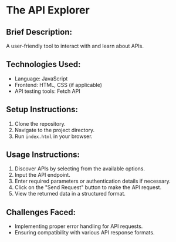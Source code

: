 # The API Explorer

## Brief Description:
A user-friendly tool to interact with and learn about APIs.

## Technologies Used:
- Language: JavaScript
- Frontend: HTML, CSS (if applicable)
- API testing tools: Fetch API

## Setup Instructions:
1. Clone the repository.
2. Navigate to the project directory.
3. Run `index.html` in your browser.

## Usage Instructions:
1. Discover APIs by selecting from the available options.
2. Input the API endpoint.
3. Enter required parameters or authentication details if necessary.
4. Click on the "Send Request" button to make the API request.
5. View the returned data in a structured format.

## Challenges Faced:
- Implementing proper error handling for API requests.
- Ensuring compatibility with various API response formats.


